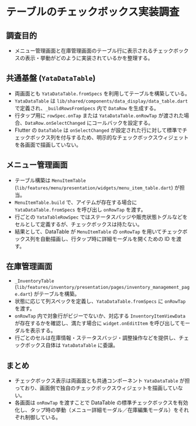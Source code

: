 # テーブルのチェックボックス実装調査

## 調査目的
- メニュー管理画面と在庫管理画面のテーブル行に表示されるチェックボックスの表示・挙動がどのように実装されているかを整理する。

## 共通基盤 (`YataDataTable`)
- 両画面とも `YataDataTable.fromSpecs` を利用してテーブルを構築している。
- `YataDataTable` は `lib/shared/components/data_display/data_table.dart` で定義され、`_buildRowsFromSpecs` 内で `DataRow` を生成する。
- 行タップ用に `rowSpec.onTap` または `YataDataTable.onRowTap` が渡された場合、`DataRow.onSelectChanged` にコールバックを設定する。
- Flutter の `DataTable` は `onSelectChanged` が設定された行に対して標準でチェックボックス列を付与するため、明示的なチェックボックスウィジェットを各画面で描画していない。

## メニュー管理画面
- テーブル構築は `MenuItemTable` (`lib/features/menu/presentation/widgets/menu_item_table.dart`) が担当。
- `MenuItemTable.build` で、アイテムが存在する場合に `YataDataTable.fromSpecs` を呼び出し `onRowTap` を渡す。
- 行ごとの `YataTableRowSpec` ではステータスバッジや販売状態トグルなどをセルとして定義するが、チェックボックスは持たない。
- 結果として、DataTable が `MenuItemTable` の `onRowTap` を用いてチェックボックス列を自動描画し、行タップ時に詳細モーダルを開くための ID を渡す。

## 在庫管理画面
- `_InventoryTable` (`lib/features/inventory/presentation/pages/inventory_management_page.dart`) がテーブルを構築。
- 状態に応じて列スペックを定義し、`YataDataTable.fromSpecs` に `onRowTap` を渡す。
- `onRowTap` 内で対象行がビジーでないか、対応する `InventoryItemViewData` が存在するかを確認し、満たす場合に `widget.onEditItem` を呼び出してモーダルを表示する。
- 行ごとのセルは在庫情報・ステータスバッジ・調整操作などを提供し、チェックボックス自体は `YataDataTable` に委譲。

## まとめ
- チェックボックス表示は両画面とも共通コンポーネント `YataDataTable` が担っており、画面側で独自のチェックボックスウィジェットを描画していない。
- 各画面は `onRowTap` を渡すことで DataTable の標準チェックボックスを有効化し、タップ時の挙動（メニュー詳細モーダル／在庫編集モーダル）をそれぞれ制御している。
